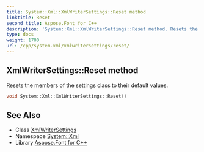 ```yaml
---
title: System::Xml::XmlWriterSettings::Reset method
linktitle: Reset
second_title: Aspose.Font for C++
description: 'System::Xml::XmlWriterSettings::Reset method. Resets the members of the settings class to their default values in C++.'
type: docs
weight: 1700
url: /cpp/system.xml/xmlwritersettings/reset/
---
```

## XmlWriterSettings::Reset method


Resets the members of the settings class to their default values.

```cpp
void System::Xml::XmlWriterSettings::Reset()
```

## See Also

* Class [XmlWriterSettings](../)
* Namespace [System::Xml](../../)
* Library [Aspose.Font for C++](../../../)

